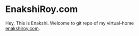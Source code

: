 # EnakshiRoy.com
Hey, This is Enakshi. Welcome to git repo of my virtual-home [enakshiroy.com](http://enakshiroy.com/).